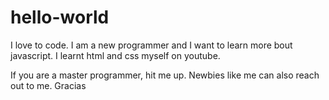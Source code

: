 # hello-world

I love to code. I am a new programmer and I want to learn more bout  javascript. I learnt html and css myself on youtube.

If you are a master programmer, hit me up. Newbies like me can also reach out to me.  Gracias
